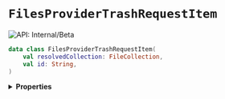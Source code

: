 # `FilesProviderTrashRequestItem`


![API: Internal/Beta](https://img.shields.io/static/v1?label=API&message=Internal/Beta&color=red&style=flat-square)



```kotlin
data class FilesProviderTrashRequestItem(
    val resolvedCollection: FileCollection,
    val id: String,
)
```

<details>
<summary>
<b>Properties</b>
</summary>

<details>
<summary>
<code>resolvedCollection</code>: <code><code><a href='/docs/reference/dk.sdu.cloud.file.orchestrator.api.FileCollection.md'>FileCollection</a></code></code>
</summary>





</details>

<details>
<summary>
<code>id</code>: <code><code><a href='https://kotlinlang.org/api/latest/jvm/stdlib/kotlin/-string/'>String</a></code></code>
</summary>





</details>



</details>

